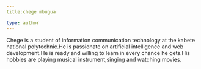 ```yaml
---
title:chege mbugua

type: author
--- 
```


Chege is a student of information communication technology at the kabete national polytechnic.He is passionate on artificial intelligence and web development.He is ready and willing to learn in every chance he gets.His hobbies are playing musical instrument,singing and watching movies.